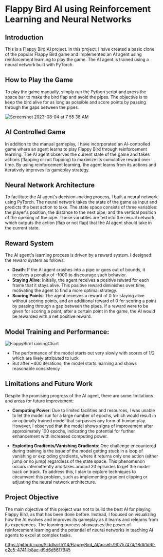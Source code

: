 # Flappy Bird AI using Reinforcement Learning and Neural Networks
## Introduction
This is a Flappy Bird AI project. In this project, I have created a basic clone of the popular Flappy Bird game and implemented an AI agent using reinforcement learning to play the game. The AI agent is trained using a neural network built with PyTorch.

## How to Play the Game
To play the game manually, simply run the Python script and press the space bar to make the bird flap and avoid the pipes. The objective is to keep the bird alive for as long as possible and score points by passing through the gaps between the pipes.

![Screenshot 2023-08-04 at 7 55 38 AM](https://github.com/Siddharth114/FlappyBird_AI/assets/90757474/835f5752-a790-437a-82a8-837ec5f31116)

## AI Controlled Game
In addition to the manual gameplay, I have incorporated an AI-controlled game where an agent learns to play Flappy Bird through reinforcement learning. The AI agent observes the current state of the game and takes actions (flapping or not flapping) to maximize its cumulative reward over time. By using reinforcement learning, the agent learns from its actions and iteratively improves its gameplay strategy.

## Neural Network Architecture
To facilitate the AI agent's decision-making process, I built a neural network using PyTorch. The neural network takes the state of the game as input and predicts the best action to take. The state space consists of three variables: the player's position, the distance to the next pipe, and the vertical position of the opening of the pipe. These variables are fed into the neural network, which outputs the action (flap or not flap) that the AI agent should take in the current state.

## Reward System
The AI agent's learning process is driven by a reward system. I designed the reward system as follows:

* **Death**: If the AI agent crashes into a pipe or goes out of bounds, it receives a penalty of -1000 to discourage such behavior.
* **Staying Alive**: Initially, the agent receives a positive reward for each frame that it stays alive. This positive reward diminishes over time, motivating the agent to find a more optimal strategy.
* **Scoring Points**: The agent receives a reward of 0 for staying alive without scoring points, and an additional reward of 0 for scoring a point by passing through a gap between the pipes. If a reward were to be given for scoring a point, after a certain point in the game, the AI would be rewarded with a net positive reward.

## Model Training and Performance:

![FlappyBirdTrainingChart](https://github.com/Siddharth114/FlappyBird_AI/assets/90757474/61a20b13-7059-42f7-8b36-d847e4cbb8e6)
* The performance of the model starts out very slowly with scores of 1/2 which are likely attributed to luck
* But after ~400 iterations, the model starts learning and shows reasonable consistency



## Limitations and Future Work
Despite the promising progress of the AI agent, there are some limitations and areas for future improvement:

* **Computing Power**: Due to limited facilities and resources, I was unable to let the model run for a large number of epochs, which would result in an optimally trained model that surpasses any form of human play. However, I observed that the model shows signs of improvement after approximately 100 epochs, indicating the potential for further enhancement with increased computing power.

* **Exploding Gradients/Vanishing Gradients**: One challenge encountered during training is the issue of the model getting stuck in a loop of vanishing or exploding gradients, where it returns only one action (either jump or no jump) regardless of the state space. This phenomenon occurs intermittently and takes around 20 episodes to get the model back on track. To address this, I plan to explore techniques to circumvent this problem, such as implementing gradient clipping or adjusting the neural network architecture.

## Project Objective
The main objective of this project was not to build the best AI for playing Flappy Bird, as that has been done before. Instead, I focused on visualizing how the AI evolves and improves its gameplay as it learns and relearns from its experiences. The learning process showcases the power of reinforcement learning and the potential of neural networks in teaching AI agents to excel at complex tasks.


https://github.com/Siddharth114/FlappyBird_AI/assets/90757474/18db1d6f-c2c5-4741-b8ae-d9d6d56f7945

